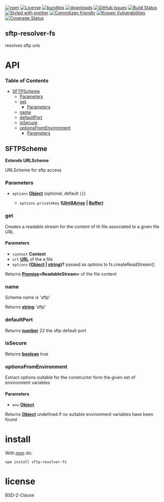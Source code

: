 [![npm](https://img.shields.io/npm/v/sftp-resolver-fs.svg)](https://www.npmjs.com/package/sftp-resolver-fs)
[![License](https://img.shields.io/badge/License-BSD%203--Clause-blue.svg)](https://opensource.org/licenses/BSD-3-Clause)
[![bundlejs](https://deno.bundlejs.com/?q=sftp-resolver-fs\&badge=detailed)](https://bundlejs.com/?q=sftp-resolver-fs)
[![downloads](http://img.shields.io/npm/dm/sftp-resolver-fs.svg?style=flat-square)](https://npmjs.org/package/sftp-resolver-fs)
[![GitHub Issues](https://img.shields.io/github/issues/arlac77/sftp-resolver-fs.svg?style=flat-square)](https://github.com/arlac77/sftp-resolver-fs/issues)
[![Build Status](https://img.shields.io/endpoint.svg?url=https%3A%2F%2Factions-badge.atrox.dev%2Farlac77%2Fsftp-resolver-fs%2Fbadge\&style=flat)](https://actions-badge.atrox.dev/arlac77/sftp-resolver-fs/goto)
[![Styled with prettier](https://img.shields.io/badge/styled_with-prettier-ff69b4.svg)](https://github.com/prettier/prettier)
[![Commitizen friendly](https://img.shields.io/badge/commitizen-friendly-brightgreen.svg)](http://commitizen.github.io/cz-cli/)
[![Known Vulnerabilities](https://snyk.io/test/github/arlac77/sftp-resolver-fs/badge.svg)](https://snyk.io/test/github/arlac77/sftp-resolver-fs)
[![Coverage Status](https://coveralls.io/repos/arlac77/sftp-resolver-fs/badge.svg)](https://coveralls.io/github/arlac77/sftp-resolver-fs)

## sftp-resolver-fs

resolves sftp urls

# API

<!-- Generated by documentation.js. Update this documentation by updating the source code. -->

### Table of Contents

*   [SFTPScheme](#sftpscheme)
    *   [Parameters](#parameters)
    *   [get](#get)
        *   [Parameters](#parameters-1)
    *   [name](#name)
    *   [defaultPort](#defaultport)
    *   [isSecure](#issecure)
    *   [optionsFromEnvironment](#optionsfromenvironment)
        *   [Parameters](#parameters-2)

## SFTPScheme

**Extends URLScheme**

URLScheme for sftp access

### Parameters

*   `options` **[Object](https://developer.mozilla.org/docs/Web/JavaScript/Reference/Global_Objects/Object)**  (optional, default `{}`)

    *   `options.privateKey` **([UInt8Array](https://developer.mozilla.org/docs/Web/JavaScript/Reference/Global_Objects/Uint8Array) | [Buffer](https://nodejs.org/api/buffer.html))**&#x20;

### get

Creates a readable stream for the content of th file associated to a given file URL

#### Parameters

*   `context` **Context**&#x20;
*   `url` **[URL](https://developer.mozilla.org/docs/Web/API/URL/URL)** of the a file
*   `options` **([Object](https://developer.mozilla.org/docs/Web/JavaScript/Reference/Global_Objects/Object) | [string](https://developer.mozilla.org/docs/Web/JavaScript/Reference/Global_Objects/String))?** passed as options to fs.createReadStream()

Returns **[Promise](https://developer.mozilla.org/docs/Web/JavaScript/Reference/Global_Objects/Promise)\<ReadableStream>** of the file content

### name

Scheme name is 'sftp'

Returns **[string](https://developer.mozilla.org/docs/Web/JavaScript/Reference/Global_Objects/String)** 'sftp'

### defaultPort

Returns **[number](https://developer.mozilla.org/docs/Web/JavaScript/Reference/Global_Objects/Number)** 22 the sftp default port

### isSecure

Returns **[boolean](https://developer.mozilla.org/docs/Web/JavaScript/Reference/Global_Objects/Boolean)** true

### optionsFromEnvironment

Extract options suitable for the constructor
form the given set of environment variables

#### Parameters

*   `env` **[Object](https://developer.mozilla.org/docs/Web/JavaScript/Reference/Global_Objects/Object)**&#x20;

Returns **[Object](https://developer.mozilla.org/docs/Web/JavaScript/Reference/Global_Objects/Object)** undefined if no suitable environment variables have been found

# install

With [npm](http://npmjs.org) do:

```shell
npm install sftp-resolver-fs
```

# license

BSD-2-Clause
